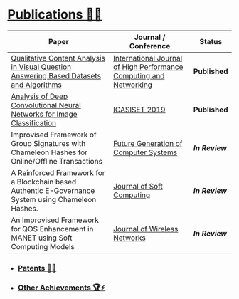 # [Publications 📄📖](https://github.com/prateekralhan/Personal_Stuff/tree/Publications)


| **Paper**       | **Journal / Conference**     | **Status**     |
| ----------- | ----------- | ----------- |
| [Qualitative Content Analysis in Visual Question Answering Based Datasets and Algorithms](https://drive.google.com/file/d/1mp2nPmBMzpLhHZdHJsfiolF0FOr_ZSwI/view) | [International Journal of High Performance Computing and Networking](https://www.inderscience.com/jhome.php?jcode=ijhpcn) | **Published** |
| [Analysis of Deep Convolutional Neural Networks for Image Classification](https://drive.google.com/file/d/1hoLThBFyGJDuljJwSwcNHeVzZYNBVlEt/view?usp=sharing)   | [ICASISET 2019](http://icasiset.com/index.html) | **Published** |
| Improvised Framework of Group Signatures with Chameleon Hashes for Online/Offline Transactions   | [Future Generation of Computer Systems](https://www.sciencedirect.com/journal/future-generation-computer-systems) | ***In Review*** |
| A Reinforced Framework for a Blockchain based Authentic E-Governance System using Chameleon Hashes. | [Journal of Soft Computing](https://www.springer.com/journal/500) | ***In Review*** |
| An Improvised Framework for QOS Enhancement in MANET using Soft Computing Models | [Journal of Wireless Networks](https://www.springer.com/journal/11276)| ***In Review*** |






























* ### [Patents 📑📝](https://github.com/prateekralhan/Personal_Stuff/tree/Patents)

* ### [Other Achievements 🏆⚡](https://github.com/prateekralhan/Personal_Stuff/tree/Other-Achievements)
